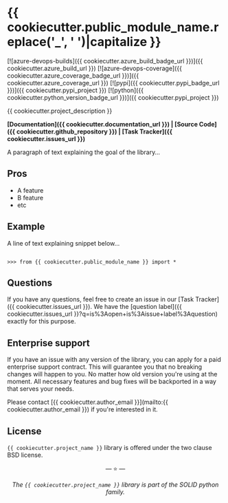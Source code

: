 # {{ cookiecutter.public_module_name.replace('_', ' ')|capitalize }}

[![azure-devops-builds]({{ cookiecutter.azure_build_badge_url }})]({{ cookiecutter.azure_build_url }})
[![azure-devops-coverage]({{ cookiecutter.azure_coverage_badge_url }})]({{ cookiecutter.azure_coverage_url }})
[![pypi]({{ cookiecutter.pypi_badge_url }})]({{ cookiecutter.pypi_project }})
[![python]({{ cookiecutter.python_version_badge_url }})]({{ cookiecutter.pypi_project }})

{{ cookiecutter.project_description }}

**[Documentation]({{ cookiecutter.documentation_url }}) |
[Source Code]({{ cookiecutter.github_repository }}) |
[Task Tracker]({{ cookiecutter.issues_url }})**

A paragraph of text explaining the goal of the library…

## Pros

- A feature
- B feature
- etc

## Example

A line of text explaining snippet below…

```pycon

>>> from {{ cookiecutter.public_module_name }} import *

```

## Questions

If you have any questions, feel free to create an issue in our
[Task Tracker]({{ cookiecutter.issues_url }}). We have the
[question label]({{ cookiecutter.issues_url }}?q=is%3Aopen+is%3Aissue+label%3Aquestion)
exactly for this purpose.

## Enterprise support

If you have an issue with any version of the library, you can apply for a paid
enterprise support contract. This will guarantee you that no breaking changes
will happen to you. No matter how old version you're using at the moment. All
necessary features and bug fixes will be backported in a way that serves your
needs.

Please contact [{{ cookiecutter.author_email }}](mailto:{{ cookiecutter.author_email }}) if you're
interested in it.

## License

`{{ cookiecutter.project_name }}` library is offered under the two clause BSD license.

<p align="center">&mdash; ⭐ &mdash;</p>
<p align="center"><i>The <code>{{ cookiecutter.project_name }}</code> library is part of the SOLID python family.</i></p>
